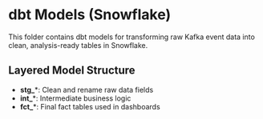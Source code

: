 # dbt Models (Snowflake)

This folder contains dbt models for transforming raw Kafka event data into clean, analysis-ready tables in Snowflake.

## Layered Model Structure

- **stg_***: Clean and rename raw data fields  
- **int_***: Intermediate business logic 
- **fct_***: Final fact tables used in dashboards

